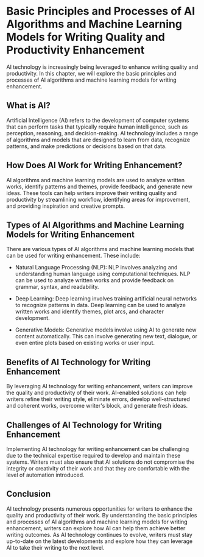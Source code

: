 Basic Principles and Processes of AI Algorithms and Machine Learning Models for Writing Quality and Productivity Enhancement
============================================================================================================================================================================================

AI technology is increasingly being leveraged to enhance writing quality and productivity. In this chapter, we will explore the basic principles and processes of AI algorithms and machine learning models for writing enhancement.

What is AI?
-----------

Artificial Intelligence (AI) refers to the development of computer systems that can perform tasks that typically require human intelligence, such as perception, reasoning, and decision-making. AI technology includes a range of algorithms and models that are designed to learn from data, recognize patterns, and make predictions or decisions based on that data.

How Does AI Work for Writing Enhancement?
-----------------------------------------

AI algorithms and machine learning models are used to analyze written works, identify patterns and themes, provide feedback, and generate new ideas. These tools can help writers improve their writing quality and productivity by streamlining workflow, identifying areas for improvement, and providing inspiration and creative prompts.

Types of AI Algorithms and Machine Learning Models for Writing Enhancement
--------------------------------------------------------------------------

There are various types of AI algorithms and machine learning models that can be used for writing enhancement. These include:

* Natural Language Processing (NLP): NLP involves analyzing and understanding human language using computational techniques. NLP can be used to analyze written works and provide feedback on grammar, syntax, and readability.

* Deep Learning: Deep learning involves training artificial neural networks to recognize patterns in data. Deep learning can be used to analyze written works and identify themes, plot arcs, and character development.

* Generative Models: Generative models involve using AI to generate new content automatically. This can involve generating new text, dialogue, or even entire plots based on existing works or user input.

Benefits of AI Technology for Writing Enhancement
-------------------------------------------------

By leveraging AI technology for writing enhancement, writers can improve the quality and productivity of their work. AI-enabled solutions can help writers refine their writing style, eliminate errors, develop well-structured and coherent works, overcome writer's block, and generate fresh ideas.

Challenges of AI Technology for Writing Enhancement
---------------------------------------------------

Implementing AI technology for writing enhancement can be challenging due to the technical expertise required to develop and maintain these systems. Writers must also ensure that AI solutions do not compromise the integrity or creativity of their work and that they are comfortable with the level of automation introduced.

Conclusion
----------

AI technology presents numerous opportunities for writers to enhance the quality and productivity of their work. By understanding the basic principles and processes of AI algorithms and machine learning models for writing enhancement, writers can explore how AI can help them achieve better writing outcomes. As AI technology continues to evolve, writers must stay up-to-date on the latest developments and explore how they can leverage AI to take their writing to the next level.
